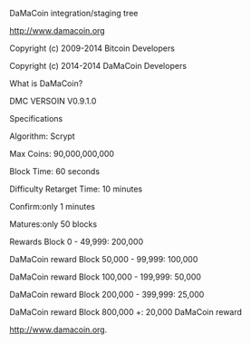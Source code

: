 DaMaCoin integration/staging tree

http://www.damacoin.org

Copyright (c) 2009-2014 Bitcoin Developers 

Copyright (c) 2014-2014 DaMaCoin Developers

What is DaMaCoin?

DMC VERSOIN V0.9.1.0

Specifications 

Algorithm: Scrypt 

Max Coins: 90,000,000,000 

Block Time: 60 seconds 

Difficulty Retarget Time: 10 minutes 

Confirm:only 1 minutes 

Matures:only 50 blocks 


Rewards Block 0 - 49,999: 200,000 

DaMaCoin reward Block 50,000 - 99,999: 100,000 

DaMaCoin reward Block 100,000 - 199,999: 50,000 

DaMaCoin reward Block 200,000 - 399,999: 25,000 

DaMaCoin reward Block 800,000 +: 20,000 DaMaCoin reward 

http://www.damacoin.org.
